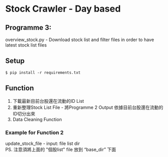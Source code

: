 # Stock Crawler - Day based  

## Programme 3:  
overview_stock.py - Download stock list and filter files in order to have latest stock list files  

## Setup

```
$ pip install -r requirements.txt
```

## Function   

1. 下載最新目前台股還在流動的ID List    
2. 重新整理Stock List File - 將Programme 2 Output 依據目前台股還在流動的ID切分出來    
3. Data Cleaning Function  

### Example for Function 2  
  
update_stock_file - input: file list dir    
PS. 注意須將上面的 "個股list" file 放到 “base_dir” 下面  
